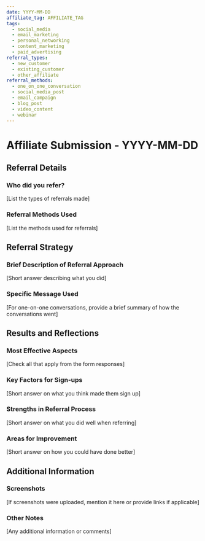```yaml
---
date: YYYY-MM-DD
affiliate_tag: AFFILIATE_TAG
tags:
  - social_media
  - email_marketing
  - personal_networking
  - content_marketing
  - paid_advertising
referral_types:
  - new_customer
  - existing_customer
  - other_affiliate
referral_methods:
  - one_on_one_conversation
  - social_media_post
  - email_campaign
  - blog_post
  - video_content
  - webinar
---
```


# Affiliate Submission - YYYY-MM-DD

## Referral Details

### Who did you refer?
[List the types of referrals made]

### Referral Methods Used
[List the methods used for referrals]

## Referral Strategy

### Brief Description of Referral Approach
[Short answer describing what you did]

### Specific Message Used
[For one-on-one conversations, provide a brief summary of how the conversations went]

## Results and Reflections

### Most Effective Aspects
[Check all that apply from the form responses]

### Key Factors for Sign-ups
[Short answer on what you think made them sign up]

### Strengths in Referral Process
[Short answer on what you did well when referring]

### Areas for Improvement
[Short answer on how you could have done better]

## Additional Information

### Screenshots
[If screenshots were uploaded, mention it here or provide links if applicable]

### Other Notes
[Any additional information or comments]
